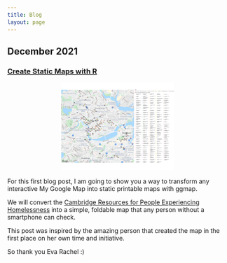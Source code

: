 ```yaml
---
title: Blog
layout: page
---
```


## December 2021

### [Create Static Maps with R](https://gmelloni.github.io/blog/cambridge_homelessness.html)

<div style="text-align:center">
<a href="https://gmelloni.github.io/blog/cambridge_homelessness.html">
<img src="images/camb_map.png" height="200" style="vertical-align:right" />
</a>
</div>


For this first blog post, I am going to show you a way to transform any interactive 
My Google Map into static printable maps with ggmap. 

We will convert the 
[Cambridge Resources for People Experiencing Homelessness](https://www.google.com/maps/d/u/0/viewer?mid=1IqJfrCiNpjzX4qajcFOExhN3nRm_ZSeq&ll=42.37703477815819%2C-71.15098675&z=12) 
into a simple, foldable map that any person without a smartphone can check.

This post was inspired by the amazing person 
that created the map in the first place on her own time and initiative.

So thank you Eva Rachel :)




